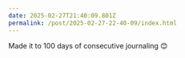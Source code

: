 ```yaml
---
date: 2025-02-27T21:40:09.801Z
permalink: /post/2025-02-27-22-40-09/index.html
---
```


Made it to 100 days of consecutive journaling 😊 